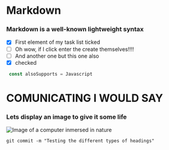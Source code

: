 # Markdown

### Markdown is a well-known lightweight syntax

- [x] First element of my task list ticked
- [ ] Oh wow, if I click enter the create themselves!!!!
- [ ] And another one but this one also
- [x] checked

``` javascript
 const alsoSupports = Javascript
```

# COMUNICATING I WOULD SAY

### Lets display an image to give it some life

![Image of a computer inmersed in nature](https://images.stockcake.com/public/f/b/a/fba7a369-99a7-4bfd-ad91-42ce44e7f139_large/coding-in-nature-stockcake.jpg)

```
git commit -m "Testing the different types of headings"
```

